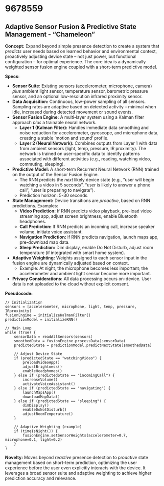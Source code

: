 # 9678559

## Adaptive Sensor Fusion & Predictive State Management - “Chameleon”

**Concept:** Expand beyond simple presence detection to create a system that *predicts* user needs based on learned behavior and environmental context, proactively adjusting device state – not just power, but functional configuration – for optimal experience.  The core idea is a dynamically weighted sensor fusion engine coupled with a short-term predictive model.

**Specs:**

*   **Sensor Suite:**  Existing sensors (accelerometer, microphone, camera) *plus* ambient light sensor, temperature sensor, barometric pressure sensor, and an optional low-resolution infrared proximity sensor.
*   **Data Acquisition:** Continuous, low-power sampling of all sensors.  Sampling rates are adaptive based on detected activity – minimal when idle, increased during detected movement or sound events.
*   **Sensor Fusion Engine:** A multi-layer system using a Kalman filter approach *plus* a trainable neural network. 
    *   **Layer 1 (Kalman Filter):** Handles immediate data smoothing and noise reduction for accelerometer, gyroscope, and microphone data, creating a stable ‘motion and sound’ profile.
    *   **Layer 2 (Neural Network):**  Combines outputs from Layer 1 with data from ambient sensors (light, temp, pressure, IR proximity). The network is trained on user-specific data to identify patterns associated with different activities (e.g., reading, watching video, commuting, sleeping).
*   **Predictive Model:** A short-term Recurrent Neural Network (RNN) trained on the output of the Sensor Fusion Engine. 
    *   The RNN predicts the *next* likely device state (e.g., “user will begin watching a video in 5 seconds”, “user is likely to answer a phone call”, “user is preparing to navigate”).
    *   Prediction horizon: 5-30 seconds.
*   **State Management:**  Device transitions are *proactive*, based on RNN predictions. Examples:
    *   **Video Prediction:** If RNN predicts video playback, pre-load video streaming app, adjust screen brightness, enable Bluetooth headphones.
    *   **Call Prediction:** If RNN predicts an incoming call, increase speaker volume, initiate voice assistant.
    *   **Navigation Prediction:** If RNN predicts navigation, launch maps app, pre-download map data.
    *   **Sleep Prediction:** Dim display, enable Do Not Disturb, adjust room temperature (if integrated with smart home system).
*   **Adaptive Weighting:**  Weights assigned to each sensor input in the fusion engine are dynamically adjusted based on context. 
    *   Example:  At night, the microphone becomes less important; the accelerometer and ambient light sensor become more important.
*   **Privacy Considerations:**  All data processing occurs on-device.  User data is not uploaded to the cloud without explicit consent.

**Pseudocode:**

```
// Initialization
sensors = [accelerometer, microphone, light, temp, pressure, IRproximity]
fusionEngine = initializeKalmanFilter()
predictionModel = initializeRNN()

// Main Loop
while (true) {
    sensorData = readAllSensors(sensors)
    smoothedData = fusionEngine.processData(sensorData)
    predictedState = predictionModel.predictNextState(smoothedData)

    // Adjust Device State
    if (predictedState == "watchingVideo") {
        preloadVideoApp()
        adjustBrightness()
        enableHeadphones()
    } else if (predictedState == "incomingCall") {
        increaseVolume()
        activateVoiceAssistant()
    } else if (predictedState == "navigating") {
        launchMapsApp()
        downloadMapData()
    } else if (predictedState == "sleeping") {
        dimDisplay()
        enableDoNotDisturb()
        adjustRoomTemperature()
    }

    // Adaptive Weighting (example)
    if (timeIsNight()) {
        fusionEngine.setSensorWeights(accelerometer=0.7, microphone=0.1, light=0.2)
    }
}
```

**Novelty:**  Moves beyond *reactive* presence detection to *proactive* state management based on short-term prediction, optimizing the user experience before the user even explicitly interacts with the device. It leverages a broad sensor suite and adaptive weighting to achieve higher prediction accuracy and relevance.